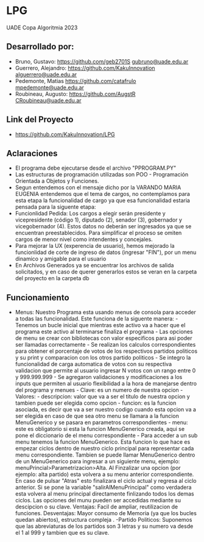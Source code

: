 # LPG
UADE Copa Algoritmia 2023

## Desarrollado por:
- Bruno, Gustavo: https://github.com/geb2701S gubruno@uade.edu.ar
- Guerrero, Alejandro: https://github.com/KakuInnovation alguerrero@uade.edu.ar
- Pedemonte, Matias https://github.com/catafrulo mpedemonte@uade.edu.ar
- Roubineau, Augusto: https://github.com/AugstR CRoubineau@uade.edu.ar

## Link del Proyecto
- https://github.com/KakuInnovation/LPG

## Aclaraciones
- El programa debe ejecutarse desde el archivo "PPROGRAM.PY"
- Las estructuras de programación utilizadas son POO - Programación Orientada a Objetos y Funciones.
- Segun entendemos con el mensaje dicho por la VARANDO MARIA EUGENIA entendemos que el tema de cargos, no contemplamos para esta etapa la funcionalidad de cargo ya que esa funcionalidad estaria pensada para la siguente etapa:
- Funcionlidad Pedida: Los cargos a elegir serán presidente y vicepresidente (código 1), diputado (2), senador (3), gobernador y vicegobernador (4). Estos datos no deberán ser ingresados ya que se encuentran preestablecidos. Para simplificar el proceso se omiten cargos de menor nivel como intendentes y concejales.
- Para mejorar la UX (experencia de usuario), hemos mejorado la funcionlidad de corte de ingreso de datos (ingresar "FIN"), por un menu dinamico y amigable para el usuario
- En Archivos Generados ya se encuentrar los archivos de salida solicitados, y en caso de querer generarlos estos se veran en la carpeta del proyecto en la carpeta db

## Funcionamiento
- Menus: Nuestro Programa esta usando menus de consola para acceder a todas las funcionalidad. 
    Este funciona de la siguente manera:
        - Tenemos un bucle inicial que mientras este activo va a hacer que el programa este activo al terminarse finaliza el programa
        - Las opciones de menu se crear con bibliotecas con valor especificos para asi poder ser llamadas correctamente
        - Se realizan los calculos correspondientes para obtener el porcentaje de votos de los respectivos partidos politicos y su print y comparacion con los otros partido politicos
        - Se integro la funcionalidad de carga automatica de votos con su respectiva validacion que permite al usuario ingresar N votos con un rango entre 0 y 999.999.999
        - Se agregaron validaciones y modificaciones a los inputs que permiten al usuario flexibilidad a la hora de manejarse dentro del programa y menues
            - Clave: es un numero de nuestra opcion
            - Valores:
                - descripcion: valor que va a ser el titulo de nuestra opcion y tambien puede ser elegida como opcion
                - funcion: es la funcion asociada, es decir que va a ser nuestro codigo cuando esta opcion va a ser elegida en caso de que sea otro menu se llamara a la funcion MenuGenerico y se pasara en parametros correspondientes
                - menu: este es obligatorio si esta la funcion MenuGenerico creada, aqui se pone el diccionario de el menu correspondiente
        - Para acceder a un sub menu tenemos la funcion MenuGenerico. Esta funcion lo que hace es empezar ciclos dentro de nuestro ciclo principal para representar cada menu correspondiente. Tambien se puede llamar MenuGenerico dentro de un MenuGenerico para ingresar a un siguiente menu, ejemplo: menuPrincial>Parametrizacion>Alta. Al Finzalizar una opcion (por ejemplo: alta partido) esta volvera a su menu anterior correspondiente. En caso de pulsar "Atras" esto finalizara el ciclo actual y regresa al ciclo anterior. Si se pone la variable "salirAlMenuPrincipal" como verdadera esta volvera al menu principal directamente finlizando todos los demas ciclos.
    Las opciones del munu pueden ser accedidas mediante su descipcion o su clave.
    Ventajas: Facil de ampliar, reutilizacion de funciones.
    Desventajas: Mayor consumo de Memoria (ya que los bucles quedan abiertos), estructura compleja .
-Partido Politicos: Suponemos que las abreviaturas de los partidos son 3 letras y su numero va desde el 1 al 999 y tambien que es su clave.
